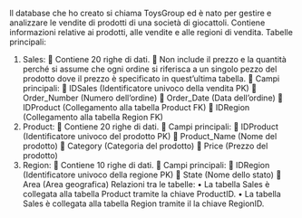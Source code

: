 ll database che ho creato si chiama ToysGroup ed è nato per gestire e analizzare le vendite di prodotti di una società di giocattoli. Contiene informazioni relative ai prodotti, alle vendite e alle regioni di vendita.
Tabelle principali:
1.	Sales:
	Contiene 20 righe di dati.
	Non include il prezzo e la quantità perché si assume che ogni ordine si riferisca a un singolo pezzo del prodotto dove il prezzo è specificato in quest’ultima tabella.
	Campi principali:
	IDSales (Identificatore univoco della vendita PK)
	Order_Number (Numero dell’ordine)
	Order_Date (Data dell’ordine)
	IDProduct (Collegamento alla tabella Product FK)
	IDRegion (Collegamento alla tabella Region FK)
2.	Product:
	Contiene 20 righe di dati.
	Campi principali:
	IDProduct (Identificatore univoco del prodotto PK)
	Product_Name (Nome del prodotto)
	Category (Categoria del prodotto)
	Price (Prezzo del prodotto)
3.	Region:
	Contiene 10 righe di dati.
	Campi principali:
	IDRegion (Identificatore univoco della regione PK)
	State (Nome dello stato)
	Area (Area geografica)
Relazioni tra le tabelle:
•	La tabella Sales è collegata alla tabella Product tramite la chiave ProductID.
•	La tabella Sales è collegata alla tabella Region tramite il la chiave RegionID.
